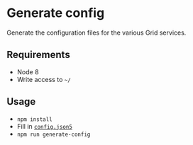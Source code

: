 # Generate config

Generate the configuration files for the various Grid services.

## Requirements
- Node 8
- Write access to `~/`

## Usage
- `npm install`
- Fill in [`config.json5`](./config.json5)
- `npm run generate-config`

